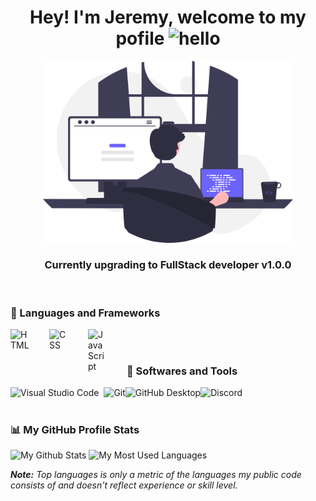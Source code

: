 <!-- Header section -->
<h1 align="center">Hey! I'm Jeremy, welcome to my pofile <img src="https://user-images.githubusercontent.com/1303154/88677602-1635ba80-d120-11ea-84d8-d263ba5fc3c0.gif" width="30px" height="30px" alt="hello"></h1>

<p align="center">
  <a href="https://tenor.com/search/programmer-gifs">
    <img src="https://github.com/Arkantik/Arkantik/blob/main/github%20profile1.svg" alt="Jeremy Dohin" width="400px"/></a>
  <h3 align="center">Currently upgrading to FullStack developer v1.0.0</h3>
</p>
</br>

<!-- Languages and Frameworks badges section -->
### 🧰 Languages and Frameworks 

<img align="left" alt="HTML" width="30px" style="padding-right:2rem;" src="https://cdn.jsdelivr.net/gh/devicons/devicon/icons/html5/html5-original.svg"/>
<img align="left" alt="CSS" width="30px" style="padding-right:2rem;" src="https://cdn.jsdelivr.net/gh/devicons/devicon/icons/css3/css3-original.svg"/>      
<img align="left" alt="JavaScript" width="30px" style="padding-right:2rem;" src="https://cdn.jsdelivr.net/gh/devicons/devicon/icons/javascript/javascript-original.svg"/>
</br>
</br>
 

<!-- Softwares and Tools badges section -->
### 🧰 Softwares and Tools 
<img align="left" alt="Visual Studio Code" style="padding-right:0.5rem;" src="https://img.shields.io/badge/Visual%20Studio%20Code-0078d7.svg?logo=visual-studio-code&logoColor=white"/>
<img align="left" alt="Git" src="https://img.shields.io/badge/Git-F05033.svg?logo=git&logoColor=white"/>
<img align="left" alt="GitHub Desktop" src="https://img.shields.io/badge/GitHub%20Desktop-8034A9.svg?logo=github&logoColor=white"/>
<img alt="Discord" src="https://img.shields.io/badge/-Discord-5865F2.svg?logo=discord&logoColor=white"/>


#

### 📊 My GitHub Profile Stats 

![My Github Stats](https://github-readme-stats.vercel.app/api?username=arkantik&show_icons=true&theme=city_lights&hide_border=true)
![My Most Used Languages](https://github-readme-stats.vercel.app/api/top-langs/?username=arkantik&theme=city_lights&hide_border=true)
          
<i><b>Note:</b> Top languages is only a metric of the languages my public code consists of and doesn't reflect experience or skill level.</i>
